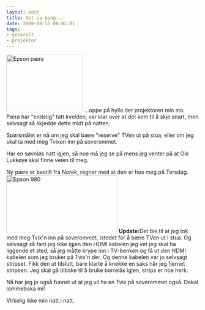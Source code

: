 ```yaml
---
layout: post
title: Det sa pang...
date: 2009-04-15 00:01:01
tags: 
- generelt
- projektor
---
```

<img class="alignright size-full wp-image-845" title="Epson pære" src="http://pjatt.net/images/2009/04/epson-paere.jpg" alt="Epson pære" width="200" height="150" />
...oppe på hylla der projektoren min sto. Pæra har "endelig" tatt kvelden, var klar over at det kom til å skje snart, men selvsagt så skjedde dette midt på natten.

Spørsmålet er nå om jeg skal bære "reserve" TVen ut på stua, eller om jeg skal ta med meg Tvixen inn på soverommet.

Har en søvnløs natt igjen, så noe må jeg se på mens jeg venter på at Ole Lukkøye skal finne veien til meg.

Ny pære er bestilt fra Norek, regner med at den er hos meg på Torsdag.
<img class="alignleft size-full wp-image-854" title="Epson 980" src="http://pjatt.net/images/2009/04/epson-980.png" alt="Epson 980" width="290" height="151"  />
<strong>Update:</strong>Det ble til at jeg tok med meg Tvix'n inn på soverommet, istedet for å bære TVen ut i stua. Og selvsagt så fant jeg ikke igjen den HDMI kabelen jeg vet jeg skal ha liggende et sted, så jeg måtte krype inn i TV-benken og få ut den HDMI kabelen som jeg bruker på Tvix'n der. Og denne kabelen var jo selvsagt stripset. Fikk den ut tilslutt, bare klarte å knekke en saks når jeg fjernet stripsen. Jeg skal gå tilbake til å bruke borrelås igjen, strips er noe herk.

Nå har jeg jo også funnet ut at jeg vil ha en Tvix på soverommet også. Dakal lommeboka mi!

Virkelig ikke min natt i natt.
